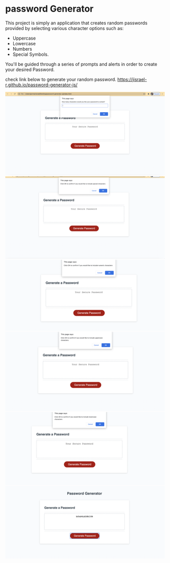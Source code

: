 # password Generator 

This project is simply an application that creates random passwords provided by selecting various character  options such as:
* Uppercase
* Lowercase
* Numbers
* Special Symbols.
 
You'll be guided through a series of prompts and alerts in order to create your desired Password.

check link below to generate your random password.
https://jisrael-r.github.io/password-generator-js/

<img src= "Assets/img:readme/promp.png">
<img src= "Assets/img:readme/symbols.png">
<img src= "Assets/img:readme/numbers.png">
<img src= "Assets/img:readme/upper.png">
<img src= "Assets/img:readme/Lower.png">
<img src="Assets/img:readme/Result.png">
